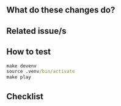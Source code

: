 <!--
WIP: work in progress

Consider prefix your PR message with an emoticon
  🐛    Fix a bug.
  ✨    Introduce new features.
  ♻️     Refactor code.
  🚑️    Critical hotfix.
  🏗️ maintenance
  ⬆️     Upgrade dependencies.
  📝    Add or update documentation.
  🔨    Add or update development scripts.
  🔒️    Fix security issues.

and append (⚠️ devops) if changes in devops configuration required before deploying

  SEE https://github.com/dannyfritz/commit-message-emoji
  SEE https://emojipedia.org
-->

## What do these changes do?

<!-- Explain reviewers what is this PR about -->


## Related issue/s

<!-- Enumerate other issues

e.g.

- ITISFoundation/osparc-issues#26 : support onboarding of SPARC computational mode, S-D1, Y3M1-12
- ITISFoundation/osparc-issues#304: (Part 2) Prep2Go: creating features to support complex S4L scripts
 -->


## How to test

<!-- Give reviewers some hits or code snippets on how could this be tested -->
```cmd
make devenv
source .venv/bin/activate
make play
```

## Checklist

<!-- This is YOUR section [OPTIONAL]


Add here YOUR checklist/notes her and SEE the progress of the case!

- [ ] Unit tests for the changes exist
- [ ] Documentation reflects the changes
- [ ] If you design a new module, add your user to .github/CODEOWNERS
-->
